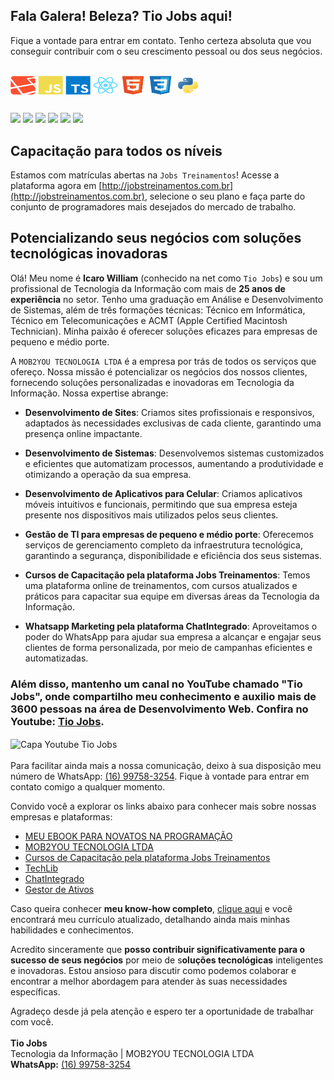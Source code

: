 ## Fala Galera! Beleza? Tio Jobs aqui!
Fique a vontade para entrar em contato. Tenho certeza absoluta que vou conseguir contribuir com o seu crescimento pessoal ou dos seus negócios.

<div style="display: inline_block"><br>
  <img align="center" alt="Tio-Laravel" height="30" width="40" src="https://raw.githubusercontent.com/devicons/devicon/master/icons/laravel/laravel-plain.svg">
  <img align="center" alt="Tio-Js" height="30" width="40" src="https://raw.githubusercontent.com/devicons/devicon/master/icons/javascript/javascript-plain.svg">
  <img align="center" alt="Tio-Ts" height="30" width="40" src="https://raw.githubusercontent.com/devicons/devicon/master/icons/typescript/typescript-plain.svg">
  <img align="center" alt="Tio-React" height="30" width="40" src="https://raw.githubusercontent.com/devicons/devicon/master/icons/react/react-original.svg">
  <img align="center" alt="Tio-HTML" height="30" width="40" src="https://raw.githubusercontent.com/devicons/devicon/master/icons/html5/html5-original.svg">
  <img align="center" alt="Tio-CSS" height="30" width="40" src="https://raw.githubusercontent.com/devicons/devicon/master/icons/css3/css3-original.svg">
  <img align="center" alt="Tio-Python" height="30" width="40" src="https://raw.githubusercontent.com/devicons/devicon/master/icons/python/python-original.svg">
</div>
  
  ##
 
<div> 
  <a href="https://www.youtube.com/@tiojobs" target="_blank"><img src="https://img.shields.io/badge/YouTube-FF0000?style=for-the-badge&logo=youtube&logoColor=white" target="_blank"></a>
  <a href="https://instagram.com/tiojobsoficial" target="_blank"><img src="https://img.shields.io/badge/-Instagram-%23E4405F?style=for-the-badge&logo=instagram&logoColor=white" target="_blank"></a>
 	<a href="https://www.twitch.tv/tiojobs" target="_blank"><img src="https://img.shields.io/badge/Twitch-9146FF?style=for-the-badge&logo=twitch&logoColor=white" target="_blank"></a>
 <a href="https://bit.ly/server-do-tio" target="_blank"><img src="https://img.shields.io/badge/Discord-7289DA?style=for-the-badge&logo=discord&logoColor=white" target="_blank"></a> 
  <a href = "mailto:icarojobsoficial@gmail.com"><img src="https://img.shields.io/badge/-Gmail-%23333?style=for-the-badge&logo=gmail&logoColor=white" target="_blank"></a>
  <a href="https://www.linkedin.com/in/tio-jobs" target="_blank"><img src="https://img.shields.io/badge/-LinkedIn-%230077B5?style=for-the-badge&logo=linkedin&logoColor=white" target="_blank"></a> 
</div>

## Capacitação para todos os níveis
Estamos com matrículas abertas na `Jobs Treinamentos`! Acesse a plataforma agora em [http://jobstreinamentos.com.br](http://jobstreinamentos.com.br), selecione o seu plano e faça parte do conjunto de programadores mais desejados do mercado de trabalho.

## Potencializando seus negócios com soluções tecnológicas inovadoras

Olá! Meu nome é **Icaro William** (conhecido na net como `Tio Jobs`) e sou um profissional de Tecnologia da Informação com mais de **25 anos de experiência** no setor. Tenho uma graduação em Análise e Desenvolvimento de Sistemas, além de três formações técnicas: Técnico em Informática, Técnico em Telecomunicações e ACMT (Apple Certified Macintosh Technician). Minha paixão é oferecer soluções eficazes para empresas de pequeno e médio porte.

A `MOB2YOU TECNOLOGIA LTDA` é a empresa por trás de todos os serviços que ofereço. Nossa missão é potencializar os negócios dos nossos clientes, fornecendo soluções personalizadas e inovadoras em Tecnologia da Informação. Nossa expertise abrange:

- **Desenvolvimento de Sites**: Criamos sites profissionais e responsivos, adaptados às necessidades exclusivas de cada cliente, garantindo uma presença online impactante.

- **Desenvolvimento de Sistemas**: Desenvolvemos sistemas customizados e eficientes que automatizam processos, aumentando a produtividade e otimizando a operação da sua empresa.

- **Desenvolvimento de Aplicativos para Celular**: Criamos aplicativos móveis intuitivos e funcionais, permitindo que sua empresa esteja presente nos dispositivos mais utilizados pelos seus clientes.

- **Gestão de TI para empresas de pequeno e médio porte**: Oferecemos serviços de gerenciamento completo da infraestrutura tecnológica, garantindo a segurança, disponibilidade e eficiência dos seus sistemas.

- **Cursos de Capacitação pela plataforma Jobs Treinamentos**: Temos uma plataforma online de treinamentos, com cursos atualizados e práticos para capacitar sua equipe em diversas áreas da Tecnologia da Informação.

- **Whatsapp Marketing pela plataforma ChatIntegrado**: Aproveitamos o poder do WhatsApp para ajudar sua empresa a alcançar e engajar seus clientes de forma personalizada, por meio de campanhas eficientes e automatizadas.

### Além disso, mantenho um canal no YouTube chamado "Tio Jobs", onde compartilho meu conhecimento e auxilio mais de 3600 pessoas na área de Desenvolvimento Web. Confira no Youtube: <a href="https://www.youtube.com/@tiojobs" alt="Canal do Tio Jobs">Tio Jobs</a>.
<div>
  <img src="https://mob2you.com.br/sistema/public/img/github-background.png" align="center" alt="Capa Youtube Tio Jobs" />
</div>
<br>
Para facilitar ainda mais a nossa comunicação, deixo à sua disposição meu número de WhatsApp: <a href="https://wa.link/gc15bg" alt="Whatsapp do Tio">(16) 99758-3254</a>. Fique à vontade para entrar em contato comigo a qualquer momento.

Convido você a explorar os links abaixo para conhecer mais sobre nossas empresas e plataformas:

- [MEU EBOOK PARA NOVATOS NA PROGRAMAÇÃO](https://bit.ly/ebook-construa-seu-imperio-dev)
- [MOB2YOU TECNOLOGIA LTDA](https://www.mob2you.com.br)
- [Cursos de Capacitação pela plataforma Jobs Treinamentos](https://jobstreinamentos.com.br)
- [TechLib](https://techlib.com.br)
- [ChatIntegrado](https://chatintegrado.com.br)
- [Gestor de Ativos](https://gestordeativos.com.br)

Caso queira conhecer **meu know-how completo**, <a href="https://mob2you.com.br/sistema/public/files/curriculo.pdf" alt="Tio Jobs Currículo">clique aqui</a> e você encontrará meu currículo atualizado, detalhando ainda mais minhas habilidades e conhecimentos.

Acredito sinceramente que **posso contribuir significativamente para o sucesso de seus negócios** por meio de s**oluções tecnológicas** inteligentes e inovadoras. Estou ansioso para discutir como podemos colaborar e encontrar a melhor abordagem para atender às suas necessidades específicas.

Agradeço desde já pela atenção e espero ter a oportunidade de trabalhar com você.
<br><br>
**Tio Jobs** <br>
Tecnologia da Informação | MOB2YOU TECNOLOGIA LTDA <br>
**WhatsApp:** <a href="https://wa.link/gc15bg" alt="Whatsapp do Tio">(16) 99758-3254</a>
